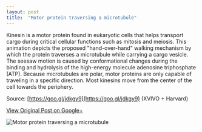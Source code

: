```yaml
---
layout: post
title:  "Motor protein traversing a microtubule"
---
```


Kinesin is a motor protein found in eukaryotic cells that helps transport cargo during critical cellular functions such as mitosis and meiosis. This animation depicts the proposed "hand-over-hand" walking mechanism by which the protein traverses a microtubule while carrying a cargo vesicle. The seesaw motion is caused by conformational changes during the binding and hydrolysis of the high-energy molecule adenosine triphosphate (ATP). Because microtubules are polar, motor proteins are only capable of traveling in a specific direction. Most kinesins move from the center of the cell towards the periphery.

Source: [https://goo.gl/jdkgy9](https://goo.gl/jdkgy9) (XVIVO + Harvard)

[View Original Post on Google+](https://plus.google.com/+ColinSullender/posts/hr1uG3mK33Q)

![Motor protein traversing a microtubule](/assets/img/2017-03-25-Motor-Protein.gif)
